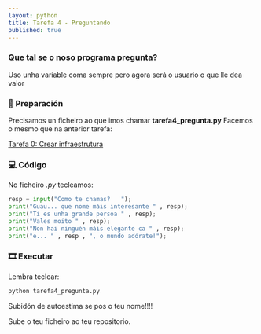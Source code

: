 ```yaml
---
layout: python
title: Tarefa 4 - Preguntando
published: true
---
```

### Que tal se o noso programa pregunta?

Uso unha variable coma sempre pero agora será o usuario o que lle dea valor

### 🧺 Preparación

Precisamos un ficheiro ao que imos chamar **tarefa4_pregunta.py** Facemos o mesmo que na anterior tarefa:

[ Tarefa 0: Crear infraestrutura](../t0)

### 💻 Código

No ficheiro *.py* tecleamos:

```python
resp = input("Como te chamas?   ");
print("Guau... que nome máis interesante " , resp);
print("Ti es unha grande persoa " , resp);
print("Vales moito " , resp);
print("Non hai ninguén máis elegante ca " , resp);
print("e... " , resp , ", o mundo adórate!");
```

### 🎞 Executar

Lembra teclear:
```bash
python tarefa4_pregunta.py
```

Subidón de autoestima se pos o teu nome!!!!

Sube o teu ficheiro ao teu repositorio.

